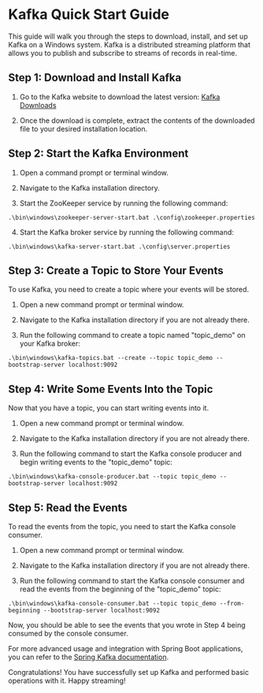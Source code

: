 # Kafka Quick Start Guide

This guide will walk you through the steps to download, install, and set up Kafka on a Windows system. Kafka is a distributed streaming platform that allows you to publish and subscribe to streams of records in real-time.

## Step 1: Download and Install Kafka

1. Go to the Kafka website to download the latest version:
   [Kafka Downloads](https://kafka.apache.org/downloads)

2. Once the download is complete, extract the contents of the downloaded file to your desired installation location.

## Step 2: Start the Kafka Environment

1. Open a command prompt or terminal window.

2. Navigate to the Kafka installation directory.

3. Start the ZooKeeper service by running the following command:

``.\bin\windows\zookeeper-server-start.bat .\config\zookeeper.properties``

4. Start the Kafka broker service by running the following command:

``.\bin\windows\kafka-server-start.bat .\config\server.properties``

## Step 3: Create a Topic to Store Your Events

To use Kafka, you need to create a topic where your events will be stored.

1. Open a new command prompt or terminal window.

2. Navigate to the Kafka installation directory if you are not already there.

3. Run the following command to create a topic named "topic_demo" on your Kafka broker:

``.\bin\windows\kafka-topics.bat --create --topic topic_demo --bootstrap-server localhost:9092``


## Step 4: Write Some Events Into the Topic

Now that you have a topic, you can start writing events into it.

1. Open a new command prompt or terminal window.

2. Navigate to the Kafka installation directory if you are not already there.

3. Run the following command to start the Kafka console producer and begin writing events to the "topic_demo" topic:

``.\bin\windows\kafka-console-producer.bat --topic topic_demo --bootstrap-server localhost:9092``

## Step 5: Read the Events

To read the events from the topic, you need to start the Kafka console consumer.

1. Open a new command prompt or terminal window.

2. Navigate to the Kafka installation directory if you are not already there.

3. Run the following command to start the Kafka console consumer and read the events from the beginning of the "topic_demo" topic:

``.\bin\windows\kafka-console-consumer.bat --topic topic_demo --from-beginning --bootstrap-server localhost:9092``


Now, you should be able to see the events that you wrote in Step 4 being consumed by the console consumer.

For more advanced usage and integration with Spring Boot applications, you can refer to the [Spring Kafka documentation](https://docs.spring.io/spring-kafka/reference/html/#spring-boot-consumer-app).

Congratulations! You have successfully set up Kafka and performed basic operations with it. Happy streaming!
